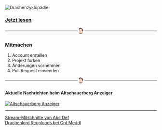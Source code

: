 ![Drachenzyklopädie](drachenzyklopädie.jpg)

### [Jetzt lesen](docs/)

![Drachenlord](drachentrim.png)

### Mitmachen
1. Account erstellen
2. Projekt forken
3. Änderungen vornehmen
4. Pull Request einsenden

![Drachenlord](drachentrim.png)

#### Aktuelle Nachrichten beim Altschauerberg Anzeiger
[![Altschauerberg Anzeiger](http://i.imgur.com/ziUZi8c.png)](http://altschauerberganzeiger.com/)

---

[Stream-Mitschnitte von Abc Def](https://www.youtube.com/channel/UCSVfnakoorkTigCAh-qdd2g)<br />
[Drachenlord Reuploads bei Cpt.Meddl](http://cptmeddl.bplaced.net/)
